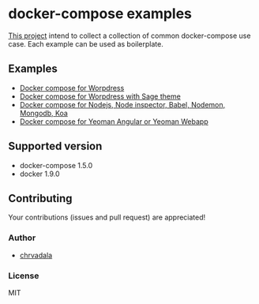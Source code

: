 # docker-compose examples
[This project](https://github.com/chrvadala/docker-compose-examples)
intend to collect a collection of common docker-compose use case.
Each example can be used as boilerplate.

## Examples
- [Docker compose for Worpdress](wordpress/)
- [Docker compose for Worpdress with Sage theme](wordpress-sagetheme/)
- [Docker compose for Nodejs, Node inspector, Babel, Nodemon, Mongodb, Koa](nodejs-nodeinspector-babel-nodemon-mongodb-koa/)
- [Docker compose for Yeoman Angular or Yeoman Webapp](yeoman-angular-webapp/)

## Supported version
- docker-compose 1.5.0
- docker 1.9.0

## Contributing
Your contributions (issues and pull request) are appreciated!

### Author

- [chrvadala](https://github.com/chrvadala)

### License
MIT
